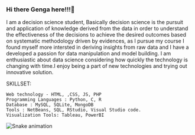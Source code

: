### Hi there Genga here!!!👋

I am a decision science student, Basically decision science is the pursuit and application of knowledge derived from the data in order to understand the effectiveness of the decisions to achieve the desired outcomes based on systematic methodology driven by evidences, as I pursue my course I found myself more intersted in deriving insights from raw data and I have a developed a passion for data manipulation and model building. I am enthusiastic about data science considering how quickly the technology is changing with time.I enjoy being a part of new technologies and trying out innovative solution.

SKILLSET:

    Web technology - HTML, ,CSS, JS, PHP
    Programming Languages : Python, C, R
    Database : MySQL, SQLite, MongoDB
    Tools : NetBeans, SQL, RStudio, Visual Studio code.
    Visualization Tools: Tableau, PowerBI
<!--
**Genga28/Genga28** is a ✨ _special_ ✨ repository because its `README.md` (this file) appears on your GitHub profile.

Here are some ideas to get you started:

- 🔭 I’m currently working on ...
- 🌱 I’m currently learning ...
- 👯 I’m looking to collaborate on ...
- 🤔 I’m looking for help with ...
- 💬 Ask me about ...
- 📫 How to reach me: ...
- 😄 Pronouns: ...
- ⚡ Fun fact: ...
-->



 
![Snake animation](https://github.com/Genga28/Genga28/blob/output/github-contribution-grid-snake.svg)

